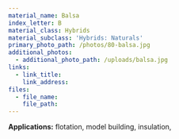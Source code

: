 ```yaml
---
material_name: Balsa
index_letter: B
material_class: Hybrids
material_subclass: 'Hybrids: Naturals'
primary_photo_path: /photos/80-balsa.jpg
additional_photos:
  - additional_photo_path: /uploads/balsa.jpg
links:
  - link_title:
    link_address:
files:
  - file_name:
    file_path:
---
```



**Applications:** flotation, model building, insulation,
